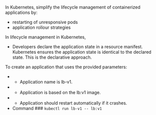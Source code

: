 In Kubernetes, simplify the lifecycle management of containerized applications by:
- restarting of unresponsive pods
- application rollour strategies

In lifecycle management in Kubernetes,
- Developers declare the application state in a resource manifest. Kubernetes ensures the application state is identical to the declared state. This is the declarative approach. 

To create an application that uses the provided parameters:
- - Application name is lb-v1.
- - Application is based on the lb:v1 image.
- - Application should restart automatically if it crashes.
- Command ### ```kubectl run lb-v1 -- lb:v1```

